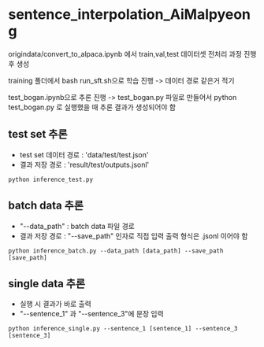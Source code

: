 # sentence_interpolation_AiMalpyeong
origindata/convert_to_alpaca.ipynb 에서 train,val,test 데이터셋 전처리 과정 진행 후 생성

training 폴더에서 bash run_sft.sh으로 학습 진행 -> 데이터 경로 같은거 적기

test_bogan.ipynb으로 추론 진행 -> test_bogan.py 파일로 만들어서 python test_bogan.py 로 실행했을 때 추론 결과가 생성되어야 함

## test set 추론
- test set 데이터 경로 : 'data/test/test.json'
- 결과 저장 경로 : 'result/test/outputs.jsonl'
```
python inference_test.py
```

## batch data 추론
- "--data_path" : batch data 파일 경로
- 결과 저장 경로 : "--save_path" 인자로 직접 입력 출력 형식은 .jsonl 이어야 함

```
python inference_batch.py --data_path [data_path] --save_path [save_path]
```

## single data 추론
- 실행 시 결과가 바로 출력
- "--sentence_1" 과 "--sentence_3"에 문장 입력
```
python inference_single.py --sentence_1 [sentence_1] --sentence_3 [sentence_3]
```
